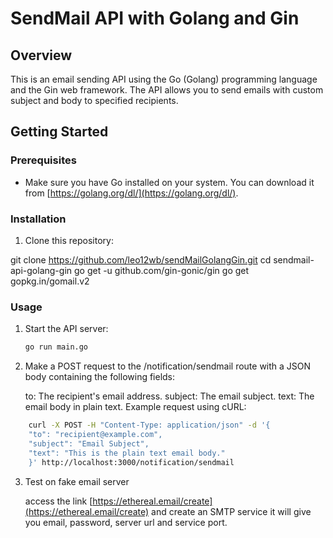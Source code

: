 # SendMail API with Golang and Gin

## Overview

This is  an email sending API using the Go (Golang) programming language and the Gin web framework. The API allows you to send emails with custom subject and body to specified recipients.

## Getting Started

### Prerequisites

- Make sure you have Go installed on your system. You can download it from [https://golang.org/dl/](https://golang.org/dl/).

### Installation

1. Clone this repository:

git clone https://github.com/leo12wb/sendMailGolangGin.git
cd sendmail-api-golang-gin
go get -u github.com/gin-gonic/gin
go get gopkg.in/gomail.v2

### Usage

1. Start the API server:

    ```bash
    go run main.go

    ```
2. Make a POST request to the /notification/sendmail route with a JSON body containing the following fields:

    to: The recipient's email address.
    subject: The email subject.
    text: The email body in plain text.
    Example request using cURL:
```bash
    curl -X POST -H "Content-Type: application/json" -d '{
    "to": "recipient@example.com",
    "subject": "Email Subject",
    "text": "This is the plain text email body."
    }' http://localhost:3000/notification/sendmail
```
3. Test on fake email server

   access the link [https://ethereal.email/create](https://ethereal.email/create) and create an SMTP service it will give you email, password, server url and service port.
